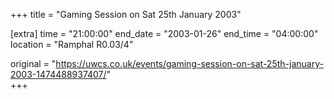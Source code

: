 +++
title = "Gaming Session on Sat 25th January 2003"

[extra]
time = "21:00:00"
end_date = "2003-01-26"
end_time = "04:00:00"
location = "Ramphal R0.03/4"

original = "https://uwcs.co.uk/events/gaming-session-on-sat-25th-january-2003-1474488937407/"    
+++



